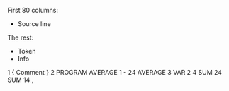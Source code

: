First 80 columns:
* Source line

The rest:
* Token
* Info

1	{ Comment }
2	PROGRAM AVERAGE				1	-
								24	AVERAGE
3	VAR 						2
4	SUM							24	SUM
								14	,
								